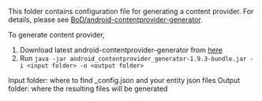 This folder contains configuration file for generating a content provider. For details, please see [BoD/android-contentprovider-generator](https://github.com/BoD/android-contentprovider-generator).

To generate content provider,

1. Download latest android-contentprovider-generator from [here](https://github.com/BoD/android-contentprovider-generator/releases)
2. Run `java -jar android_contentprovider_generator-1.9.3-bundle.jar -i <input folder> -o <output folder>`

Input folder: where to find _config.json and your entity json files
Output folder: where the resulting files will be generated